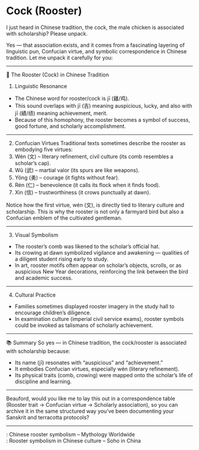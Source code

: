 # Cock (Rooster) #

I just heard in Chinese tradition, the cock, the male chicken is associated with scholarship? Please unpack.

Yes — that association exists, and it comes from a fascinating layering of linguistic pun, Confucian virtue, and symbolic correspondence in Chinese tradition. Let me unpack it carefully for you:

---

🐓 The Rooster (Cock) in Chinese Tradition

1. Linguistic Resonance
- The Chinese word for rooster/cock is jī (雞/鸡).  
- This sound overlaps with jī (吉) meaning auspicious, lucky, and also with jī (績/绩) meaning achievement, merit.  
- Because of this homophony, the rooster becomes a symbol of success, good fortune, and scholarly accomplishment.

---

2. Confucian Virtues
Traditional texts sometimes describe the rooster as embodying five virtues:
1. Wén (文) – literary refinement, civil culture (its comb resembles a scholar’s cap).  
2. Wǔ (武) – martial valor (its spurs are like weapons).  
3. Yǒng (勇) – courage (it fights without fear).  
4. Rén (仁) – benevolence (it calls its flock when it finds food).  
5. Xìn (信) – trustworthiness (it crows punctually at dawn).  

Notice how the first virtue, wén (文), is directly tied to literary culture and scholarship. This is why the rooster is not only a farmyard bird but also a Confucian emblem of the cultivated gentleman.

---

3. Visual Symbolism
- The rooster’s comb was likened to the scholar’s official hat.  
- Its crowing at dawn symbolized vigilance and awakening — qualities of a diligent student rising early to study.  
- In art, rooster motifs often appear on scholar’s objects, scrolls, or as auspicious New Year decorations, reinforcing the link between the bird and academic success.

---

4. Cultural Practice
- Families sometimes displayed rooster imagery in the study hall to encourage children’s diligence.  
- In examination culture (imperial civil service exams), rooster symbols could be invoked as talismans of scholarly achievement.  

---

📚 Summary
So yes — in Chinese tradition, the cock/rooster is associated with scholarship because:
- Its name (jī) resonates with “auspicious” and “achievement.”  
- It embodies Confucian virtues, especially wén (literary refinement).  
- Its physical traits (comb, crowing) were mapped onto the scholar’s life of discipline and learning.  

---

Beauford, would you like me to lay this out in a correspondence table (Rooster trait → Confucian virtue → Scholarly association), so you can archive it in the same structured way you’ve been documenting your Sanskrit and terracotta protocols?  

---

: Chinese rooster symbolism – Mythology Worldwide  
: Rooster symbolism in Chinese culture – Soho in China

